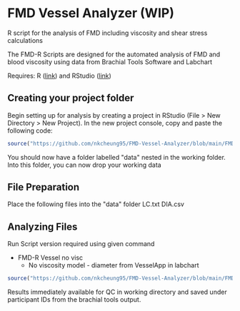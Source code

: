 # FMD Vessel Analyzer (WIP)
R script for the analysis of FMD including viscosity and shear stress calculations

The FMD-R Scripts are designed for the automated analysis of FMD and blood viscosity using data from Brachial Tools Software and Labchart

Requires:
 R ([link](https://mirror.rcg.sfu.ca/mirror/CRAN/)) and RStudio ([link](https://posit.co/downloads/)) 
## Creating your project folder

Begin setting up for analysis by creating a project in RStudio (File > New Directory > New Project).
In the new project console, copy and paste the following code:
```R
source("https://github.com/nkcheung95/FMD-Vessel-Analyzer/blob/main/FMD_Vessel_Version.R?raw=TRUE")
```

You should now have a folder labelled "data" nested in the working folder.
Into this folder, you can now drop your working data

## File Preparation

Place the following files into the "data" folder
LC.txt
DIA.csv
## Analyzing Files
Run Script version required using given command

 - FMD-R Vessel no visc
	 - No viscosity model - diameter from VesselApp in labchart
```R
source("https://github.com/nkcheung95/FMD-Vessel-Analyzer/blob/main/FMD_Vessel_Version.R?raw=TRUE")
```

Results immediately available for QC in working directory and saved under participant IDs from the brachial tools output.


